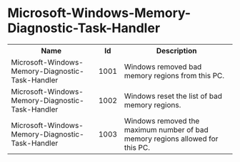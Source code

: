# Microsoft-Windows-Memory-Diagnostic-Task-Handler

<table>
<colgroup><col/><col/><col/></colgroup>
<tr><th>Name</th><th>Id</th><th>Description</th></tr>
<tr><td>Microsoft-Windows-Memory-Diagnostic-Task-Handler</td><td>1001</td><td>Windows removed bad memory regions from this PC.</td></tr>
<tr><td>Microsoft-Windows-Memory-Diagnostic-Task-Handler</td><td>1002</td><td>Windows reset the list of bad memory regions.</td></tr>
<tr><td>Microsoft-Windows-Memory-Diagnostic-Task-Handler</td><td>1003</td><td>Windows removed the maximum number of bad memory regions allowed for this PC.</td></tr>
</table>
